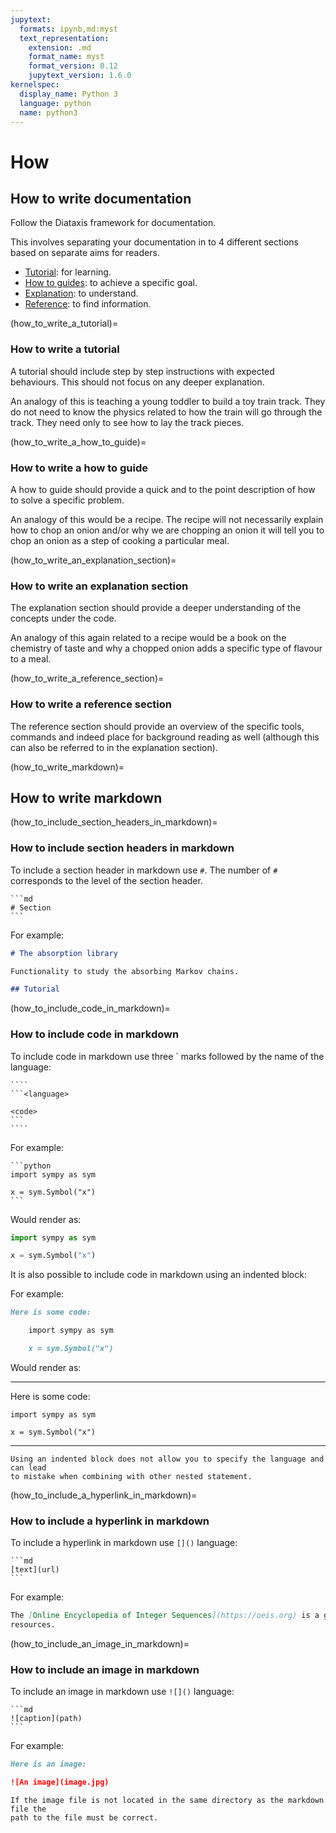 ```yaml
---
jupytext:
  formats: ipynb,md:myst
  text_representation:
    extension: .md
    format_name: myst
    format_version: 0.12
    jupytext_version: 1.6.0
kernelspec:
  display_name: Python 3
  language: python
  name: python3
---
```


# How

## How to write documentation

Follow the Diataxis framework for documentation.

This involves separating your documentation in to 4 different sections based on
separate aims for readers.

- [Tutorial](how_to_write_a_tutorial): for learning.
- [How to guides](how_to_write_a_how_to_guide): to achieve a specific goal.
- [Explanation](how_to_write_an_explanation_section): to understand.
- [Reference](how_to_write_a_reference_section): to find information.

(how_to_write_a_tutorial)=

### How to write a tutorial

A tutorial should include step by step instructions with expected behaviours.
This should not focus on any deeper explanation.

An analogy of this is teaching a young toddler to build a toy train
track. They do not need to know the physics related to how the train will go
through the track. They need only to see how to lay the track pieces.

(how_to_write_a_how_to_guide)=

### How to write a how to guide

A how to guide should provide a quick and to the point description of how to
solve a specific problem.

An analogy of this would be a recipe. The recipe will not necessarily explain
how to chop an onion and/or why we are chopping an onion it will tell you
to chop an onion as a step of cooking a particular meal.

(how_to_write_an_explanation_section)=

### How to write an explanation section

The explanation section should provide a deeper understanding of the concepts
under the code.

An analogy of this again related to a recipe would be a book on the chemistry of
taste and why a chopped onion adds a specific type of flavour to a meal.

(how_to_write_a_reference_section)=

### How to write a reference section

The reference section should provide an overview of the specific tools, commands
and indeed place for background reading as well (although this can also be
referred to in the explanation section).

(how_to_write_markdown)=

## How to write markdown

(how_to_include_section_headers_in_markdown)=

### How to include section headers in markdown

To include a section header in markdown use `#`. The number of `#` corresponds
to the level of the section header.

````{tip}
```md
# Section
```
````

For example:

```md
# The absorption library

Functionality to study the absorbing Markov chains.

## Tutorial
```

(how_to_include_code_in_markdown)=

### How to include code in markdown

To include code in markdown use three ` marks followed by the name of the
language:

`````{tip}
````
```<language>

<code>
```
````
`````

For example:

````
```python
import sympy as sym

x = sym.Symbol("x")
```
````

Would render as:

```python
import sympy as sym

x = sym.Symbol("x")
```

It is also possible to include code in markdown using an indented block:

For example:

```md
Here is some code:

    import sympy as sym

    x = sym.Symbol("x")
```

Would render as:

---

Here is some code:

    import sympy as sym

    x = sym.Symbol("x")

---

```{attention}
Using an indented block does not allow you to specify the language and can lead
to mistake when combining with other nested statement.
```

(how_to_include_a_hyperlink_in_markdown)=

### How to include a hyperlink in markdown

To include a hyperlink in markdown use `[]()`
language:

````{tip}
```md
[text](url)
```
````

For example:

```md
The [Online Encyclopedia of Integer Sequences](https://oeis.org) is a good resources for studying
resources.
```

(how_to_include_an_image_in_markdown)=

### How to include an image in markdown

To include an image in markdown use `![]()`
language:

````{tip}
```md
![caption](path)
```
````

For example:

```md
Here is an image:

![An image](image.jpg)
```

```{attention}
If the image file is not located in the same directory as the markdown file the
path to the file must be correct.
```
